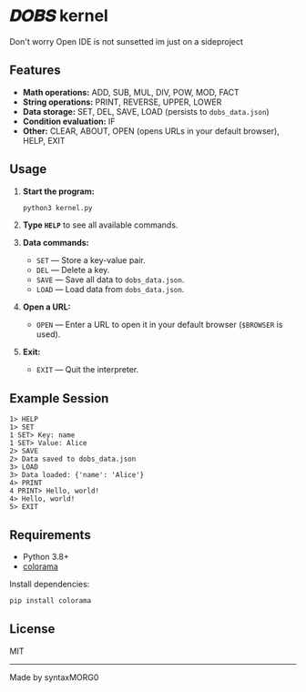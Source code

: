 # 𝑫𝑶𝑩𝑺 kernel

Don't worry Open IDE is not sunsetted im just on a sideproject

## Features

- **Math operations:** ADD, SUB, MUL, DIV, POW, MOD, FACT
- **String operations:** PRINT, REVERSE, UPPER, LOWER
- **Data storage:** SET, DEL, SAVE, LOAD (persists to `dobs_data.json`)
- **Condition evaluation:** IF
- **Other:** CLEAR, ABOUT, OPEN (opens URLs in your default browser), HELP, EXIT

## Usage

1. **Start the program:**
   ```bash
   python3 kernel.py
   ```

2. **Type `HELP`** to see all available commands.

3. **Data commands:**
   - `SET` — Store a key-value pair.
   - `DEL` — Delete a key.
   - `SAVE` — Save all data to `dobs_data.json`.
   - `LOAD` — Load data from `dobs_data.json`.

4. **Open a URL:**
   - `OPEN` — Enter a URL to open it in your default browser (`$BROWSER` is used).

5. **Exit:**
   - `EXIT` — Quit the interpreter.

## Example Session

```
1> HELP
1> SET
1 SET> Key: name
1 SET> Value: Alice
2> SAVE
2> Data saved to dobs_data.json
3> LOAD
3> Data loaded: {'name': 'Alice'}
4> PRINT
4 PRINT> Hello, world!
4> Hello, world!
5> EXIT
```

## Requirements

- Python 3.8+
- [colorama](https://pypi.org/project/colorama/)

Install dependencies:
```bash
pip install colorama
```

## License

MIT

---

Made by syntaxMORG0
